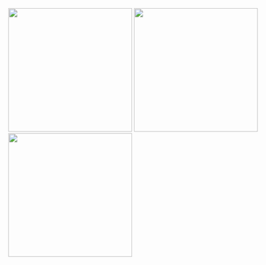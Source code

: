<div>
<img src='https://user-images.githubusercontent.com/81264925/159101843-1f083063-0c2f-478f-a211-2daf74f3a089.jpeg' width="250">
<img src='https://user-images.githubusercontent.com/81264925/159101865-da472318-aa70-49ee-9f4d-a047a8208d0b.jpeg' width="250">
<img src='https://user-images.githubusercontent.com/81264925/159101876-bd512b55-0975-4f3d-9529-fb5b6f997e1a.jpeg' width="250">
</div>



